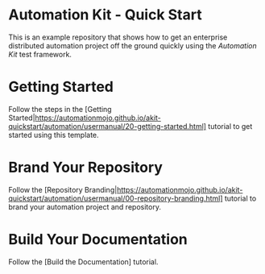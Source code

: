 # Automation Kit - Quick Start
This is an example repository that shows how to get an enterprise distributed automation project off the ground quickly using the *Automation Kit* test framework.

# Getting Started 
Follow the steps in the [Getting Started|https://automationmojo.github.io/akit-quickstart/automation/usermanual/20-getting-started.html] tutorial to get started using this template.

# Brand Your Repository
Follow the [Repository Branding|https://automationmojo.github.io/akit-quickstart/automation/usermanual/00-repository-branding.html] tutorial to brand your automation project and repository.

# Build Your Documentation
Follow the [Build the Documentation] tutorial.

